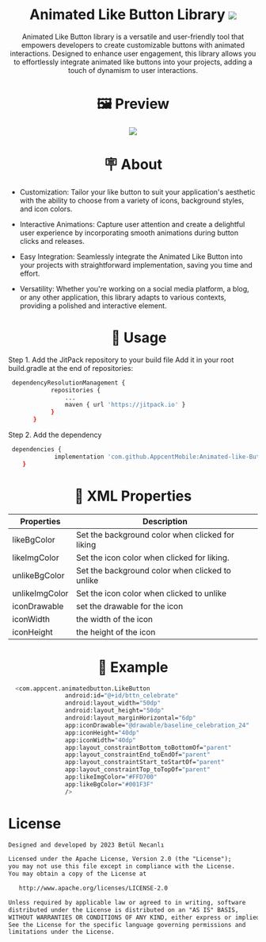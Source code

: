 #  <h1 align="center"> Animated Like Button Library [![](https://jitpack.io/v/AppcentMobile/Animated-like-Button.svg)](https://jitpack.io/#AppcentMobile/Animated-like-Button) </h1>  
<p align="center">Animated Like Button library is a versatile and user-friendly tool that empowers developers to create customizable buttons with animated interactions. Designed to enhance user engagement, this library allows you to effortlessly integrate animated like buttons into your projects, adding a touch of dynamism to user interactions. </p>


 #  <h1 align="center">🖼 Preview </h1>
 
 <p align="center">
   <img src="https://github.com/betulnecanli/Animated-Like-Button/blob/master/preview/preview.gif?raw=true"/>
 </p>

 
 
  #  <h1 align="center">🪧 About </h1>

 
- Customization: Tailor your like button to suit your application's aesthetic with the ability to choose from a variety of icons, background styles, and icon colors.
- Interactive Animations: Capture user attention and create a delightful user experience by incorporating smooth animations during button clicks and releases.
- Easy Integration: Seamlessly integrate the Animated Like Button into your projects with straightforward implementation, saving you time and effort.
- Versatility: Whether you're working on a social media platform, a blog, or any other application, this library adapts to various contexts, providing a polished and interactive element.
 
 
   #  <h1 align="center">📌 Usage </h1>
 Step 1. Add the JitPack repository to your build file
 Add it in your root build.gradle at the end of repositories:
```bash
 dependencyResolutionManagement {
    		repositories {
        		...
        		maven { url 'https://jitpack.io' }
    		}
	   }
```

Step 2. Add the dependency
```bash
 dependencies {
	         implementation 'com.github.AppcentMobile:Animated-like-Button:v1.0.0'
	}
```
 

   #  <h1 align="center">📖 XML Properties </h1>

|  Properties          |  Description               |
|----------------------|----------------------------|
|  likeBgColor    |  Set the background color when clicked for liking |
|  likeImgColor   | Set the icon color when clicked for liking.  |
|  unlikeBgColor   | Set the background color when clicked to unlike  |
|  unlikeImgColor   |  Set the icon color when clicked to unlike  |
|  iconDrawable    |  set the drawable for the icon |
|  iconWidth   | the width of the icon  |
|  iconHeight   | the height of the icon  |
 
 #  <h1 align="center">📎 Example </h1>
```bash
  <com.appcent.animatedbutton.LikeButton
                android:id="@+id/bttn_celebrate"
                android:layout_width="50dp"
                android:layout_height="50dp"
                android:layout_marginHorizontal="6dp"
                app:iconDrawable="@drawable/baseline_celebration_24"
                app:iconHeight="40dp"
                app:iconWidth="40dp"
                app:layout_constraintBottom_toBottomOf="parent"
                app:layout_constraintEnd_toEndOf="parent"
                app:layout_constraintStart_toStartOf="parent"
                app:layout_constraintTop_toTopOf="parent"
                app:likeImgColor="#FFD700"
                app:likeBgColor="#001F3F"
                />

```


# License
```xml
Designed and developed by 2023 Betül Necanlı 

Licensed under the Apache License, Version 2.0 (the "License");
you may not use this file except in compliance with the License.
You may obtain a copy of the License at

   http://www.apache.org/licenses/LICENSE-2.0

Unless required by applicable law or agreed to in writing, software
distributed under the License is distributed on an "AS IS" BASIS,
WITHOUT WARRANTIES OR CONDITIONS OF ANY KIND, either express or implied.
See the License for the specific language governing permissions and
limitations under the License.
```
